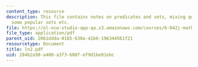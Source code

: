```yaml
---
content_type: resource
description: This file contains notes on predicates and sets, mixing quantifiers,
  some popular sets etc.
file: https://ol-ocw-studio-app-qa.s3.amazonaws.com/courses/6-042j-mathematics-for-computer-science-fall-2005/284b2a98a400a3f3608fef9d1be01ebc_ln2.pdf
file_type: application/pdf
parent_uid: 2061ddda-0165-630a-41b6-196344561f21
resourcetype: Document
title: ln2.pdf
uid: 284b2a98-a400-a3f3-608f-ef9d1be01ebc
---
```

